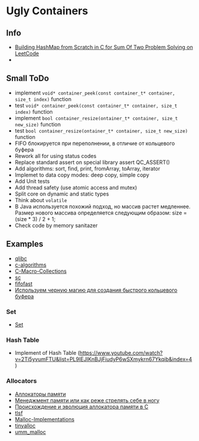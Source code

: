 # Ugly Containers


## Info

- [Building HashMap from Scratch in C for Sum Of Two Problem Solving on LeetCode](https://medium.com/@alexey.medvecky/building-hashmap-from-scratch-in-c-for-sum-of-two-problem-solving-on-leetcode-ab3d81f9ab65)
-

## Small ToDo

- implement `void* container_peek(const container_t* container, size_t index)` function
- test `void* container_peek(const container_t* container, size_t index)` function
- implement `bool container_resize(ontainer_t* container, size_t new_size)` function
- test `bool container_resize(ontainer_t* container, size_t new_size)` function
- FIFO блокируется при переполнении, в отличие от кольцевого буфера
- Rework all for using status codes
- Replace standard assert on special library assert QC_ASSERT()
- Add algorithms: sort, find, print, fromArray, toArray, iterator
- Implemet to data copy modes: deep copy, simple copy
- Add Unit tests
- Add thread safety (use atomic access and mutex)
- Split core on dynamic and static types
- Think about `volatile`
- В Java используется похожий подход, но массив растет медленнее. Размер нового массива определяется следующим образом: size = (size * 3) / 2 + 1;
- Check code by memory sanitazer

## Examples

- [qlibc](https://github.com/wolkykim/qlibc)
- [c-algorithms](https://github.com/fragglet/c-algorithms/tree/master/src)
- [C-Macro-Collections](https://github.com/LeoVen/C-Macro-Collections)
- [sc](https://github.com/tezc/sc)
- [fifofast](https://github.com/nqtronix/fifofast)
- [Используем черную магию для создания быстрого кольцевого буфера](https://habr.com/ru/company/otus/blog/557310/)

### Set

- [Set](https://tproger.ru/translations/sets-for-beginners/)

### Hash Table

- Implement of Hash Table (https://www.youtube.com/watch?v=2Ti5yvumFTU&list=PL9IEJIKnBJjFiudyP6wSXmykrn67Ykqib&index=4)

### Allocators

- [Аллокаторы памяти](https://habr.com/ru/post/505632/)
- [Менеджмент памяти или как реже стрелять себе в ногу](https://habr.com/ru/post/473294/)
- [Происхождение и эволюция аллокатора памяти в С](https://habr.com/ru/post/707032/)
- [tlsf](https://github.com/mattconte/tlsf)
- [Malloc-Implementations](https://github.com/emeryberger/Malloc-Implementations)
- [tinyalloc](https://github.com/thi-ng/tinyalloc)
- [umm_malloc](https://github.com/dimonomid/umm_malloc)
